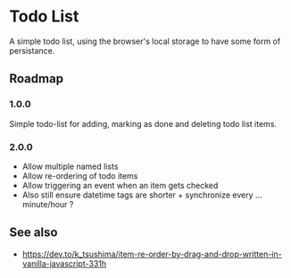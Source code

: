# Todo List

A simple todo list, using the browser's local storage to have some form of persistance.

## Roadmap

### 1.0.0 
Simple todo-list for adding, marking as done and deleting todo list items.

### 2.0.0
- Allow multiple named lists
- Allow re-ordering of todo items
- Allow triggering an event when an item gets checked
- Also still ensure datetime tags are shorter + synchronize every ... minute/hour ?

## See also
  - https://dev.to/k_tsushima/item-re-order-by-drag-and-drop-written-in-vanilla-javascript-331h
  
